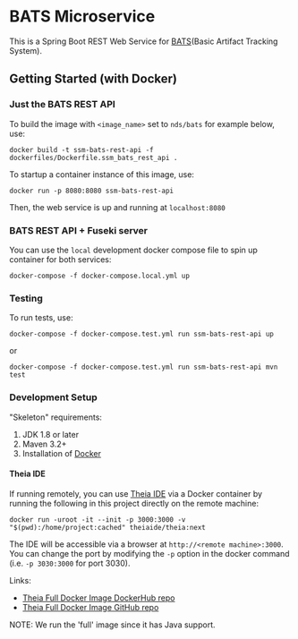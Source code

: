 # BATS Microservice

This is a Spring Boot REST Web Service for [BATS](https://github.com/jayjaybillings/bats)(Basic Artifact Tracking System).

## Getting Started (with Docker)

### Just the BATS REST API
To build the image with `<image_name>` set to `nds/bats` for example below, use:

```
docker build -t ssm-bats-rest-api -f dockerfiles/Dockerfile.ssm_bats_rest_api .
```

To startup a container instance of this image, use:

```
docker run -p 8080:8080 ssm-bats-rest-api
```

Then, the web service is up and running at `localhost:8080`

### BATS REST API + Fuseki server

You can use the `local` development docker compose file to spin up container for both services:

```
docker-compose -f docker-compose.local.yml up
```

### Testing

To run tests, use:

```
docker-compose -f docker-compose.test.yml run ssm-bats-rest-api up
```

or

```
docker-compose -f docker-compose.test.yml run ssm-bats-rest-api mvn test
```

### Development Setup 

"Skeleton" requirements:
1) JDK 1.8 or later
2) Maven 3.2+
3) Installation of [Docker](https://docs.docker.com/install/)

#### Theia IDE

If running remotely, you can use [Theia IDE](https://theia-ide.org/) via a Docker container by running the following
in this project directly on the remote machine:

```
docker run -uroot -it --init -p 3000:3000 -v "$(pwd):/home/project:cached" theiaide/theia:next
```

The IDE will be accessible via a browser at `http://<remote machine>:3000`.
You can change the port by modifying the `-p` option in the docker command (i.e. `-p 3030:3000` for port 3030).

Links:
 - [Theia Full Docker Image DockerHub repo](https://hub.docker.com/r/theiaide/theia-full)
 - [Theia Full Docker Image GitHub repo](https://github.com/theia-ide/theia-apps/tree/master/theia-full-docker)

NOTE: We run the 'full' image since it has Java support.
